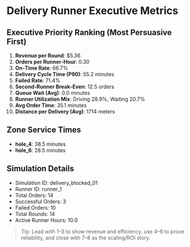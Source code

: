 # Delivery Runner Executive Metrics

## Executive Priority Ranking (Most Persuasive First)
1. **Revenue per Round**: $5.36
2. **Orders per Runner‑Hour**: 0.30
3. **On‑Time Rate**: 66.7%
4. **Delivery Cycle Time (P90)**: 55.2 minutes
5. **Failed Rate**: 71.4%
6. **Second‑Runner Break‑Even**: 12.5 orders
7. **Queue Wait (Avg)**: 0.0 minutes
8. **Runner Utilization Mix**: Driving 28.9%, Waiting 20.7%
9. **Avg Order Time**: 35.1 minutes
10. **Distance per Delivery (Avg)**: 1714 meters

## Zone Service Times
- **hole_4**: 38.5 minutes
- **hole_6**: 28.5 minutes


## Simulation Details
- Simulation ID: delivery_blocked_01
- Runner ID: runner_1
- Total Orders: 14
- Successful Orders: 3
- Failed Orders: 10
- Total Rounds: 14
- Active Runner Hours: 10.0

> Tip: Lead with 1–3 to show revenue and efficiency, use 4–6 to prove reliability, and close with 7–8 as the scaling/ROI story.
